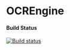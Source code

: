# OCREngine


#### Build Status
[![Build status](https://dev.azure.com/jhueppauff/OCREngine/_apis/build/status/OCREngine-ASP.NET%20Core-CI)](https://dev.azure.com/jhueppauff/OCREngine/_build/latest?definitionId=2)
